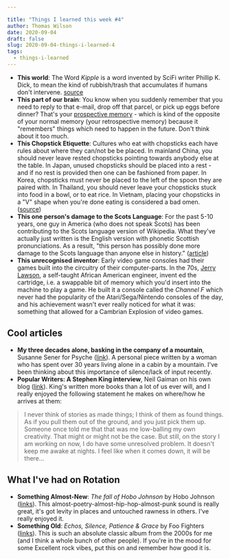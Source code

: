 ```yaml
---

title: "Things I learned this week #4"
author: Thomas Wilson
date: 2020-09-04
draft: false
slug: 2020-09-04-things-i-learned-4
tags:
  - things-i-learned
---
```


- **This world**: The Word _Kipple_ is a word invented by SciFi writer Phillip K. Dick, to mean the kind of rubbish/trash that accumulates if humans don't intervene. [source](https://www.urbandictionary.com/define.php?term=kipple)
- **This part of our brain**: You know when you suddenly remember that you need to reply to that e-mail, drop off that parcel, or pick up eggs before dinner? That's your [prospective memory](https://en.wikipedia.org/wiki/Prospective_memory) - which is kind of the opposite of your normal memory (your retrospective memory) because it "remembers" things which need to happen in the future. Don't think about it too much.
- **This Chopstick Etiquette**: Cultures who eat with chopsticks each have rules about where they can/not be be placed. In mainland China, you should never leave rested chopsticks pointing towards anybody else at the table. In Japan, unused chopsticks should be placed into a rest - and if no rest is provided then one can be fashioned from paper. In Korea, chopsticks must never be placed to the left of the spoon they are paired with. In Thailand, you should never leave your chopsticks stuck into food in a bowl, or to eat rice. In Vietnam, placing your chopsticks in a "V" shape when you're done eating is considered a bad omen. ([source](https://en.wikipedia.org/wiki/Chopsticks#Etiquette))
- **This one person's damage to the Scots Language**: For the past 5-10 years, one guy in America (who does not speak Scots) has been contributing to the Scots language version of Wikipedia. What they've actually just written is the English version with phonetic Scottish pronunciations. As a result, "this person has possibly done more damage to the Scots language than anyone else in history." ([article](https://www.vice.com/en_us/article/wxqy8x/most-of-scottish-wikipedia-written-by-american-in-mangled-english))
- **This unrecognised inventor**: Early video game consoles had their games built into the circuitry of their computer-parts. In the 70s, [Jerry Lawson](https://www.engadget.com/2015-02-20-jerry-lawson-game-pioneer.html), a self-taught African American engineer, invent ed the cartridge, i.e. a swappable bit of memory which you'd insert into the machine to play a game. He built it a console called the _Channel F_ which never had the popularity of the Atari/Sega/Nintendo consoles of the day, and his achievement wasn't ever really noticed for what it was: something that allowed for a Cambrian Explosion of video games.

## Cool articles

- **‌My three decades alone, basking in the company of a mountain**, Susanne Sener for Psyche ([link](https://psyche.co/ideas/my-three-decades-alone-basking-in-the-company-of-a-mountain)). A personal piece written by a woman who has spent over 30 years living alone in a cabin by a mountain. I've been thinking about this importance of silence/lack of input recently.
- **Popular Writers: A Stephen King interview**, Neil Gaiman on his own blog ([link](https://journal.neilgaiman.com/2012/04/popular-writers-stephen-king-interview.html)). King's written more books than a lot of us ever will, and I really enjoyed the following statement he makes on where/how he arrives at them:

> I never think of stories as made things; I think of them as found things. As if you pull them out of the ground, and you just pick them up. Someone once told me that that was me low-balling my own creativity. That might or might not be the case. But still, on the story I am working on now, I do have some unresolved problem. It doesn't keep me awake at nights. I feel like when it comes down, it will be there...

## What I've had on Rotation

- **Something Almost-New**: _The fall of Hobo Johnson_ by Hobo Johnson ([links](https://songwhip.com/hobo-johnson/the-fall-of-hobo-johnson)). This almost-poetry-almost-hip-hop-almost-punk sound is really great, it's got levity in places and untouched rawness in others. I've really enjoyed it.
- **Something Old**: _Echos, Silence, Patience & Grace_ by Foo Fighters ([links](https://songwhip.com/foo-fighters/echoes-silence-patience-and-grace)). This is such an absolute classic album from the 2000s for me (and I think a whole bunch of other people). If you're in the mood for some Excellent rock vibes, put this on and remember how good it is.
